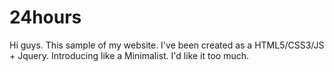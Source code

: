 # 24hours
Hi guys. This sample of my website. I've been created as a HTML5/CSS3/JS + Jquery. Introducing like a Minimalist. I'd like it too much.
